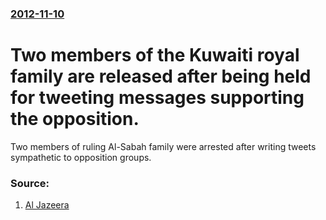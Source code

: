 ### [2012-11-10](/news/2012/11/10/index.md)

# Two members of the Kuwaiti royal family are released after being held for tweeting messages supporting the opposition. 

Two members of ruling Al-Sabah family were arrested after writing tweets sympathetic to opposition groups.


### Source:

1. [Al Jazeera](http://www.aljazeera.com/news/middleeast/2012/11/20121110144110705907.html)
